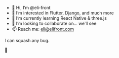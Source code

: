- 👋 Hi, I’m @eli-front
- 👀 I’m interested in Flutter, Django, and much more
- 🌱 I’m currently learning React Native & three.js
- 💞️ I’m looking to collaborate on... we'll see
- 📫 Reach me: eli@elifront.com

I can squash any bug.


:brain:
